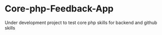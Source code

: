 # Core-php-Feedback-App

Under development project to test core php skills for backend and github skills
